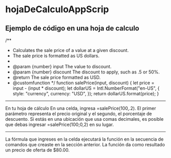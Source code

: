 # hojaDeCalculoAppScrip
Ejemplo de código en una hoja de calculo
------------------------------------
  /**
 * Calculates the sale price of a value at a given discount.
 * The sale price is formatted as US dollars.
 *
 * @param {number} input The value to discount.
 * @param {number} discount The discount to apply, such as .5 or 50%.
 * @return The sale price formatted as USD.
 * @customfunction
 */
function salePrice(input, discount) {
  let price = input - (input * discount);
  let dollarUS = Intl.NumberFormat("en-US", {
  style: "currency",
    currency: "USD",
});
  return dollarUS.format(price);
}
------------------------------------
En tu hoja de cálculo
En una celda, ingresa =salePrice(100,.2). 
El primer parámetro representa el precio original y el segundo, el porcentaje de descuento. 
Si estás en una ubicación que usa comas decimales, es posible que debas ingresar =salePrice(100;0,2) en su lugar.

------------------------------------
La fórmula que ingreses en la celda ejecutará la función en la secuencia de comandos que creaste en la sección anterior. La función da como resultado un precio de oferta de $80.00.

